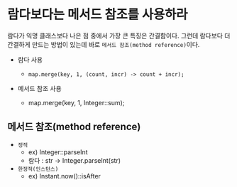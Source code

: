 # 람다보다는 메서드 참조를 사용하라

람다가 익명 클래스보다 나은 점 중에서 가장 큰 특징은 간결함이다. 그런데 람다보다 더 간결하게 만드는 방법이 있는데 바로 `메서드 참조(method reference)`이다.

- 람다 사용
  - `map.merge(key, 1, (count, incr) -> count + incr);`

- 메서드 참조 사용
  - map.merge(key, 1, Integer::sum);

## 메서드 참조(method reference)

- `정적` 
  - ex) Integer::parseInt
  - 람다 : str -> Integer.parseInt(str)
- `한정적(인스턴스)`
  - ex) Instant.now()::isAfter
